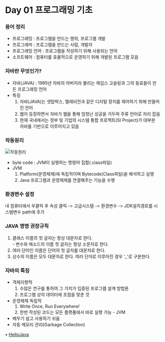 # Day 01 프로그래밍 기초  

### 용어 정리
  - 프로그래밍 : 프로그램을 만드는 행위, 프로그램 개발  
  - 프로그래머 : 프로그램을 만드는 사람, 개발자  
  - 프로그래밍 언어 : 프로그램을 작성하기 위해 사용되는 언어  
  - 소프트웨어 : 컴퓨터를 효율적으로 운영하기 위해 개발된 프로그램 모음  
  
### 자바란 무엇인가?
  - 자바(JAVA) : 1995년 자바의 아버지라 불리는 제임스 고슬링과 그의 동료들이 만든 프로그래밍 언어  
  - 특징  
     1. 자바(JAVA)는 셋탑박스, 텔레비전과 같은 디지털 장치를 제어하기 위해 만들어진 언어  
     2. 웹이 등장하면서 자바가 웹을 통해 엄청난 성공을 거두며 주류 언어로 자리 잡음  
     3. 현재 국내에서는 정부 및 기업의 시스템 통합 프로젝트(SI Project)가 대부분 자바를 기반으로 이루어지고 있음  
     
### 작동원리
![작동원리](https://user-images.githubusercontent.com/68003227/103624204-8de3fd00-4f7c-11eb-943c-89abf66aab5e.png)  

  - byte code : JVM이 실행하는 명령어 집합(.class파일)  
  - JVM  
     1. Platform(운영체제)에 독립적이며 Bytecode(Class파일)을 해석하고 실행  
     2. Java 프로그램과 운영체제를 연결해주는 기능을 수행  

### 환경변수 설정  
내 컴퓨터에서 우클릭 후 속성 클릭 -> 고급시스템 -> 환경변수 -> JDK설치경로를 시스템변수 path에 추가  

### JAVA 명명 권장규칙  
  1. 클래스 이름의 첫 글자는 항상 대문자로 한다.  
    - 변수와 메소드의 이름 첫 글자는 항상 소문자로 한다.  
  2. 여러 단어인 이름은 단어의 첫 글자를 대문자로 한다.  
  3. 상수의 이름은 모두 대문자로 한다. 여러 단어로 이루어진 경우 '_'로 구분한다.  
  
### 자바의 특징  
  - 객체지향적  
    1. 수많은 연구를 통하여 그 가치가 입증된 프로그램 설계 방법론  
    2. 프로그램 상의 데이터에 초점을 맞춘 것  
  - 운영체제 독립적  
    1. Write Once, Run Everywhere!  
    2. 한번 작성된 코드는 모든 플랫폼에서 바로 실행 가능 - JVM  
  - 배우기 쉽고 사용하기 쉬움  
  - 자동 메모리 관리(Garbage Collection)  
  
• [HelloJava](https://github.com/icici0093/KH_Study/blob/main/code/HelloJava.java)  
